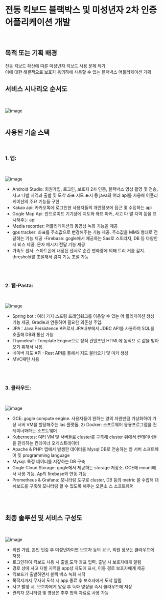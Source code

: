 
# 전동 킥보드 블랙박스 및 미성년자 2차 인증 어플리케이션 개발     
</br>

## 목적 또는 기획 배경
전동 킥보드 확산에 따른 미성년자 킥보드 사용 문제 제기    
이에 대한 해결책으로 보호자 동의하에 사용할 수 있는 블랙박스 어플리케이션 기획
</br>

## 서비스 시나리오 순서도  
</br>

![image](https://user-images.githubusercontent.com/66519046/108667207-08141500-751c-11eb-8f1e-35f93f7fc0ad.png)  
</br>

## 사용된 기술 스택 
</br>

### 1. 앱:
</br>

![image](https://user-images.githubusercontent.com/66519046/108670997-2c272480-7523-11eb-907e-cb1037b2db44.png)
</br>

- Android Studio: 회원가입, 로그인, 보호자 2차 인증, 블랙박스 영상
촬영 및 전송, 사고 다발 지역과 출발 및 도착 좌표 지도 표시 등 
java와 여러 api를 사용해 어플리케이션의 주요 기능들 구현
- Kakao api: 카카오톡에 로그인한 사용자들의 개인정보에 접근 및 
수집하는 api
- Gogle Map Api: 안드로이드 기기상에 지도와 좌표 마커, 사고 다
발 지역 등을 표시해주는 api
- Media recorder: 어플리케이션의 동영상 녹화 기능을 제공
- gps tracker: 좌표를 주소값으로 변경해주는 기능 제공. 주소값을 
MMS 형태로 전달하는 기능 제공
-Firebase: gogle에서 제공하는 Sas로 스토리지, DB 등 다양한 서
비스 제공, 문자 메시지 전달 기능 제공
- 가속도 센서: 스마트폰에 내장된 센서로 순간 변화량에 의해 트리
거를 감지. threshold를 조절해서 감지 기능 조절 가능
</br>

</br>

 ### 2. 웹-Pasta:
</br>

![image](https://user-images.githubusercontent.com/66519046/108670970-1e719f00-7523-11eb-8f4b-16c7eba9cdeb.png)
</br>

- Spring bot : 여러 가지 스프링 프레임워크를 이용할 수 있는 어
플리케이션 생성 기능 제공, Gradle과 연동하여 필요한 의존성 주입. 
- JPA : Java Persistence API로서 JPA내부에서 JDBC API를 사용하여 
SQL을 호출해 DB와 통신 가능
- Thymeleaf : Template Engine으로 정적 컨텐츠인 HTML에 동적으
로 값을 받아오기 위해서 사용. 
- 네이버 지도 API : Rest API를 통해서 지도 불러오기 및 마커 생성
- MVC패턴 사용
</br>

</br>

### 3. 클라우드:
</br>

![image](https://user-images.githubusercontent.com/66519046/108670930-0e59bf80-7523-11eb-9021-d8ed73f2957a.png)
</br>
- GCE: gogle compute engine. 사용자들이 원하는 양의 자원만큼
가상화하여 가상 서버 VM을 할당해주는 Ias 플랫폼. 2) Docker: 소프트웨어 응용프로그램을 컨테이너화하는 소프트웨어
- Kubernetes: 여러 VM 및 서버들로 cluster를 구축해 cluster 위에서
컨테이너들을 관리하는 컨테이너 오케스트레이터
- Apache & PHP: 앱에서 발생한 데이터를 Mysql DB로 전송하는 웹
서버 소프트웨어 및 programming language
- Mysql: 특정 데이터를 저장하는 DB 구축
- Gogle Cloud Storage: gogle에서 제공하는 storage 저장소. GCE에 
mount해서 사용 가능. Ap의 firebase와 연동 가능
- Prometheus & Grafana: 모니터링 도구로 cluster, DB 등의 metric
을 수집해 대쉬보드를 구축해 모니터링 할 수 있도록 해주는 오픈소
스 소프트웨어
</br>

</br>

## 최종 솔루션 및 서비스 구성도
</br>

![image](https://user-images.githubusercontent.com/66519046/108670883-fbdf8600-7522-11eb-8ce1-ab51c9671ee0.png)
</br>

- 회원 가입, 본인 인증 후 미성년자이면 보호자 동의 요구, 회원 정보는 클라우드에 저장
- 로그인하여 킥보드 사용 시 출발,도착 좌표 입력. 출발 시 보호자에게 알림
- 경로 상에 사고 다발 지역을 app상 지도에 표시, 이동 경로 보호자에게 제공
- 킥보드가 출발하면서 블랙 박스 녹화 시작
- 목적지까지 무사히 도착 시 app 종료 후 보호자에게 도착 알림
- 사고 발생 시, 보호자에게 알림 후 녹화 영상을 즉시 클라우드에 저장
- 관리자 모니터링 및 영상은 추후 법적 자료로 사용 가능
</br>

